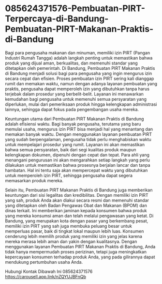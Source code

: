 # 085624371576-Pembuatan-PIRT-Terpercaya-di-Bandung-Pembuatan-PIRT-Makanan-Praktis-di-Bandung

Bagi para pengusaha makanan dan minuman, memiliki izin PIRT (Pangan Industri Rumah Tangga) adalah langkah penting untuk memastikan bahwa produk yang dijual aman, berkualitas, dan memenuhi standar yang ditetapkan oleh pemerintah. Di Bandung, Pembuatan PIRT Makanan Praktis di Bandung menjadi solusi bagi para pengusaha yang ingin mengurus izin secara cepat dan efisien. Proses pembuatan izin PIRT sering kali dianggap rumit dan memakan waktu, namun dengan adanya layanan pembuatan yang praktis, pengusaha dapat memperoleh izin yang dibutuhkan tanpa harus terjebak dalam prosedur yang berbelit-belit. Layanan ini menawarkan kemudahan bagi pengusaha untuk memenuhi semua persyaratan yang diperlukan, mulai dari pemeriksaan produk hingga kelengkapan administrasi lainnya, sehingga dapat fokus pada pengembangan usaha mereka.

Keuntungan utama dari Pembuatan PIRT Makanan Praktis di Bandung adalah efisiensi waktu. Bagi banyak pengusaha, terutama yang baru memulai usaha, mengurus izin PIRT bisa menjadi hal yang menantang dan memakan banyak waktu. Dengan menggunakan layanan pembuatan PIRT yang sudah berpengalaman, pengusaha tidak perlu menghabiskan waktu untuk mempelajari prosedur yang rumit. Layanan ini akan memastikan bahwa semua persyaratan, baik dari segi kualitas produk maupun kelengkapan dokumen, dipenuhi dengan cepat dan tepat. Para ahli yang menangani pengurusan ini akan mengarahkan setiap langkah yang perlu dilakukan untuk memastikan bahwa prosesnya berjalan lancar dan tanpa hambatan. Hal ini tentu saja akan mempercepat waktu yang dibutuhkan untuk memperoleh izin PIRT, sehingga pengusaha dapat segera memasarkan produk mereka.

Selain itu, Pembuatan PIRT Makanan Praktis di Bandung juga memberikan keuntungan dari sisi legalitas dan kredibilitas. Dengan memiliki izin PIRT yang sah, produk Anda akan diakui secara resmi dan memenuhi standar yang ditetapkan oleh Badan Pengawas Obat dan Makanan (BPOM) dan dinas terkait. Ini memberikan jaminan kepada konsumen bahwa produk yang mereka konsumsi aman dan telah melalui pengawasan yang ketat. Di Bandung, yang merupakan kota dengan pasar yang berkembang pesat, memiliki izin PIRT yang sah juga membuka peluang besar untuk memperluas pasar, baik di tingkat lokal maupun lebih luas. Konsumen cenderung lebih memilih produk yang memiliki izin yang jelas karena mereka merasa lebih aman dan yakin dengan kualitasnya. Dengan menggunakan layanan Pembuatan PIRT Makanan Praktis di Bandung, Anda tidak hanya mempermudah proses perizinan, tetapi juga meningkatkan kepercayaan konsumen terhadap produk Anda, yang pada gilirannya dapat mendukung pertumbuhan usaha Anda.

Hubungi Kontak Dibawah Ini
085624371576
https://carousell.app.link/nZQYUJBFnQb
